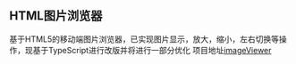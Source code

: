 ## HTML图片浏览器

基于HTML5的移动端图片浏览器，已实现图片显示，放大，缩小，左右切换等操作，现基于TypeScript进行改版并将进行一部分优化
项目地址[imageViewer](https://github.com/zhongqc/imageViewer)